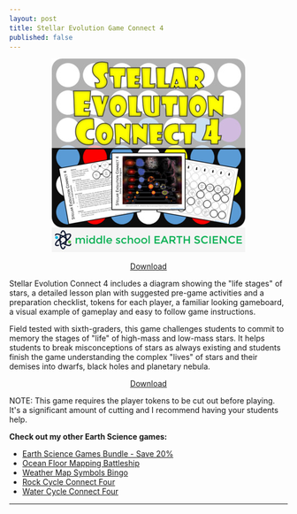```yaml
---
layout: post
title: Stellar Evolution Game Connect 4
published: false
---
```


<p align="center">
  <a href="https://www.teacherspayteachers.com/Product/Stellar-Evolution-Game-Connect-4-3691240"><img src="/images/segc4banner.jpeg"></a>
</p>  
<p align="center">
  <a href="https://www.teacherspayteachers.com/Product/Stellar-Evolution-Game-Connect-4-3691240">Download</a>
</p>

Stellar Evolution Connect 4 includes a diagram showing the "life stages" of stars, a detailed lesson plan with suggested pre-game activities and a preparation checklist, tokens for each player, a familiar looking gameboard, a visual example of gameplay and easy to follow game instructions.

Field tested with sixth-graders, this game challenges students to commit to memory the stages of "life" of high-mass and low-mass stars. It helps students to break misconceptions of stars as always existing and students finish the game understanding the complex "lives" of stars and their demises into dwarfs, black holes and planetary nebula.

<p align="center"><a href="https://www.teacherspayteachers.com/Product/Stellar-Evolution-Game-Connect-4-3691240">Download</a></p>

NOTE: This game requires the player tokens to be cut out before playing. It's a significant amount of cutting and I recommend having your students help.

**Check out my other Earth Science games:**

* [Earth Science Games Bundle - Save 20%](https://www.teacherspayteachers.com/Product/Earth-Science-Games-Bundle-3466497 "Earth Science Games Bundle - Save 20%")
* [Ocean Floor Mapping Battleship](https://www.teacherspayteachers.com/Product/Ocean-Floor-Mapping-Battleship-Game-2502933 "Ocean Floor Mapping Battleship")
* [Weather Map Symbols Bingo](https://www.teacherspayteachers.com/Product/Weather-Map-Symbols-BINGO-Game-1521259 "Weather Map Symbols Bingo")
* [Rock Cycle Connect Four](https://www.teacherspayteachers.com/Product/Rock-Cycle-Game-Connect-4-3439695 "Rock Cycle Connect Four")
* [Water Cycle Connect Four](https://www.teacherspayteachers.com/Product/Water-Cycle-Game-Connect-4-3505515 "Water Cycle Connect Four")

---
